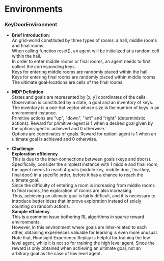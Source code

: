 # Environments  
  
### KeyDoorEnvironment  
- **Brief Introduction**:  
    An grid-world constituted by three types of rooms: a hall, middle rooms and final rooms.  
    When calling function reset(), an agent will be initialized at a random cell within the hall.  
    In order to enter middle rooms or final rooms, an agent needs to first collect the corresponding keys.  
    Keys for entering middle rooms are randomly placed within the hall.  
    Keys for entering final rooms are randomly placed within middle rooms.  
    The ultimate goal-locations are cells of the final rooms.  
    
- **MDP Definition**:  
    States and goals are represented by [x, y] coordinates of the cells.  
    Observation is constituted by a state, a goal and an inventory of keys.  
        The inventory is a one-hot vector whose size is the number of keys in an environment instance.  
    Primitive actions are "up", "down", "left" and "right" (deterministic actions). Reward for primitive-agent is 1 when a desired goal given by the option-agent is achieved and 0 otherwise.  
    Options are coordinates of goals. Reward for option-agent is 1 when an ultimate goal is achieved and 0 otherwise.  
- **Challenge**:  
  **Exploration efficiency**  
    This is due to the inter-connections between goals (keys and doors).  
    Specifically, consider the simplest instance with 1 middle and final room, the agent needs to reach 4 goals (middle key, middle door, final key, final door) in a specific order, before it has a chance to reach the ultimate goal.  
    Since the difficulty of entering a room is increasing from middle rooms to final rooms, the exploration of rooms are also increasing.  
    Thus, achieving an ultimate goal is fairly difficult, and it is necessary to introduce better ideas that improve exploration instead of solely counting on random actions.  
  **Sample efficiency**  
    This is a common issue bothering RL algorithms in sparse reward environments.  
    However, in this environment where goals are inter-related to each other, obtaining experiences valuable for learning is even more unusual.  
    Note that, Hindsight Experience Replay is helpful for training the low level agent, while it is not so for training the high level agent. Since the reward is only obtained when achieving an ultimate goal, not an arbitrary goal as the case of low level agent.
